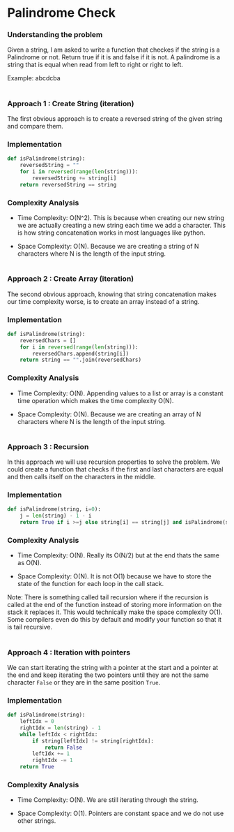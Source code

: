 # Palindrome Check

### Understanding the problem

Given a string, I am asked to write a function that checkes if the string is a Palindrome or not. Return true if it is and false if it is not. A palindrome is a string that is equal when read from left to right or right to left. 

Example: abcdcba 

#


### Approach 1 : Create String (iteration)

The first obvious approach is to create a reversed string of the given string and compare them.

### Implementation

```python
def isPalindrome(string):
    reversedString = ""
    for i in reversed(range(len(string))):
        reversedString += string[i]
    return reversedString == string
```

### Complexity Analysis

- Time Complexity: O(N^2). This is because when creating our new string we are actually creating a new string each time we add a character. This is how string concatenation works in most languages like python.

- Space Complexity: O(N). Because we are creating a string of N characters where N is the length of the input string.

#

### Approach 2 : Create Array (iteration)

The second obvious approach, knowing that string concatenation makes our time complexity worse, is to create an array instead of a string.

### Implementation

```python
def isPalindrome(string):
    reversedChars = []
	for i in reversed(range(len(string))):
		reversedChars.append(string[i]) 
    return string == "".join(reversedChars) 
```

### Complexity Analysis

- Time Complexity: O(N). Appending values to a list or array is a constant time operation which makes the time complexity O(N).

- Space Complexity: O(N). Because we are creating an array of N characters where N is the length of the input string.

#

### Approach 3 : Recursion

In this approach we will use recursion properties to solve the problem. We could create a function that checks if the first and last characters are equal and then calls itself on the characters in the middle.

### Implementation

```python
def isPalindrome(string, i=0):
    j = len(string) - 1 - i
    return True if i >=j else string[i] == string[j] and isPalindrome(string, i + 1)
```

### Complexity Analysis

- Time Complexity: O(N). Really its O(N/2) but at the end thats the same as O(N).

- Space Complexity: O(N). It is not O(1) because we have to store the state of the function for each loop in the call stack.

Note: There is something called tail recursion where if the recursion is called at the end of the function instead of storing more information on the stack it replaces it. This would technically make the space complexity O(1). Some compilers even do this by default and modify your function so that it is tail recursive.

#

### Approach 4 : Iteration with pointers

We can start iterating the string with a pointer at the start and a pointer at the end and keep iterating the two pointers until they are not the same character `False` or they are in the same position `True`.

### Implementation

```python
def isPalindrome(string):
    leftIdx = 0
	rightIdx = len(string) - 1
	while leftIdx < rightIdx:
		if string[leftIdx] != string[rightIdx]:
			return False
		leftIdx += 1
		rightIdx -= 1
    return True
```

### Complexity Analysis

- Time Complexity: O(N). We are still iterating through the string.

- Space Complexity: O(1). Pointers are constant space and we do not use other strings.

#

